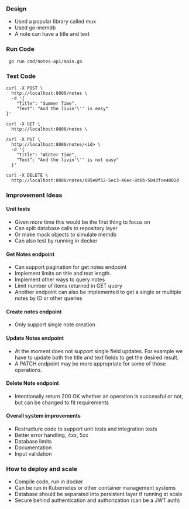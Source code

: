 ### Design
- Used a popular library called mux
- Used go-memdb
- A note can have a title and text

### Run Code
```
 go run cmd/notes-api/main.go
```

### Test Code
```
curl -X POST \
  http://localhost:8000/notes \
  -d '{
    "Title": "Summer Time",
    "Text": "And the livin'\'' is easy"
}'
```

```
curl -X GET \
  http://localhost:8000/notes \
```

```
curl -X PUT \
  http://localhost:8000/notes/<id> \
  -d '{
    "Title": "Winter Time",
    "Text": "And the livin'\'' is not easy"
  }'
```

```
curl -X DELETE \
  http://localhost:8000/notes/685e8f52-5ec3-46ec-8d6b-5043fce4002d 
```


### Improvement Ideas
#### Unit tests

- Given more time this would be the first thing to focus on
- Can split database calls to repository layer
- Or make mock objects to simulate memdb
- Can also test by running in docker

#### Get Notes endpoint
- Can support pagination for get notes endpoint
- Implement limits on title and text length.
- Implement other ways to query notes
- Limit number of items returned in GET query
- Another endpoint can also be implemented to get a single or multiple notes by ID or other queries

#### Create notes endpoint
- Only support single note creation

#### Update Notes endpoint
- At the moment does not support single field updates. For example we have to update both the title and text fields to get the desired result.
- A PATCH endpoint may be more appropriate for some of those operations.

#### Delete Note endpoint
- Intentionally return 200 OK whether an operation is successful or not, but can be changed to fit requirements


####  Overall system improvements
- Restructure code to support unit tests and integration tests
- Better error handling, 4xx, 5xx
- Database limits
- Documentation
- Input validation


### How to deploy and scale
- Compile code, run in docker
- Can be run in Kubernetes or other container management systems 
- Database should be separated into persistent layer if running at scale
- Secure behind authentication and authorization (can be a JWT auth)